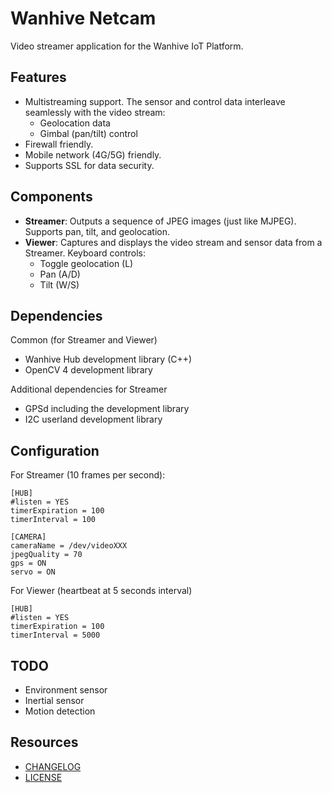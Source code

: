 # Wanhive Netcam

Video streamer application for the Wanhive IoT Platform.

## Features

* Multistreaming support. The sensor and control data interleave seamlessly with the video stream:
    - Geolocation data
    - Gimbal (pan/tilt) control
* Firewall friendly.
* Mobile network (4G/5G) friendly.
* Supports SSL for data security.

## Components

* **Streamer**: Outputs a sequence of JPEG images (just like MJPEG). Supports pan, tilt, and geolocation.
* **Viewer**: Captures and displays the video stream and sensor data from a Streamer. Keyboard controls:
    * Toggle geolocation (L)
    * Pan (A/D)
    * Tilt (W/S)

## Dependencies

Common (for Streamer and Viewer)
- Wanhive Hub development library (C++)
- OpenCV 4 development library

Additional dependencies for Streamer
- GPSd including the development library
- I2C userland development library

## Configuration

For Streamer (10 frames per second):

```
[HUB]
#listen = YES
timerExpiration = 100
timerInterval = 100

[CAMERA]
cameraName = /dev/videoXXX
jpegQuality = 70
gps = ON
servo = ON
```

For Viewer (heartbeat  at 5 seconds interval)

```
[HUB]
#listen = YES
timerExpiration = 100
timerInterval = 5000
```

## TODO

- Environment sensor
- Inertial sensor
- Motion detection

## Resources

- [CHANGELOG](ChangeLog.md)
- [LICENSE](LICENSE)
